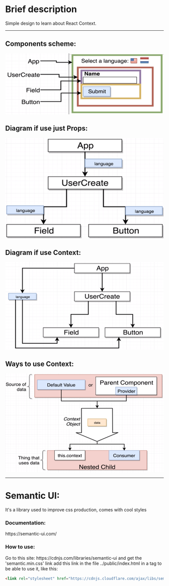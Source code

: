 <h1>Brief description</h1>
Simple design to learn about React Context.

------------------------------

<h2>Components scheme:</h2>
<img src="./components_scheme.PNG" alt="Components scheme."/>
<h2>Diagram if use just Props:</h2>
<img src="./diagram_with_props.PNG" alt="Diagram with props."/>
<h2>Diagram if use Context:</h2>
<img src="./diagram_with_context.PNG" alt="Diagram with context."/>
<h2>Ways to use Context:</h2>
<img src="./context_object.PNG" alt="Diagram with context."/>

------------------------------

<h1> Semantic UI:</h1>
It's a library used to improve css production, comes with cool styles
<h3>Documentation:</h3>
https://semantic-ui.com/
<h3>How to use:</h3>
Go to this site: https://cdnjs.com/libraries/semantic-ui and get the 'semantic.min.css' link
add this link in the file ../public/index.html in a tag to be able to use it, like this:

```html
<link rel="stylesheet" href="https://cdnjs.cloudflare.com/ajax/libs/semantic-ui/2.4.1/semantic.min.css" />
```